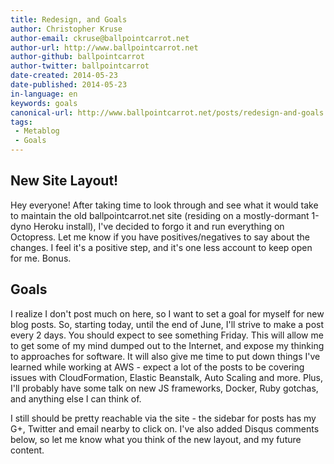 ```yaml
---
title: Redesign, and Goals
author: Christopher Kruse
author-email: ckruse@ballpointcarrot.net
author-url: http://www.ballpointcarrot.net
author-github: ballpointcarrot
author-twitter: ballpointcarrot
date-created: 2014-05-23
date-published: 2014-05-23
in-language: en
keywords: goals
canonical-url: http://www.ballpointcarrot.net/posts/redesign-and-goals
tags:
 - Metablog
 - Goals
---
```

## New Site Layout!

Hey everyone! After taking time to look through and see what it would take to maintain the old ballpointcarrot.net site (residing on a mostly-dormant 1-dyno Heroku install), I've decided to forgo it and run everything on Octopress. Let me know if you have positives/negatives to say about the changes. I feel it's a positive step, and it's one less account to keep open for me. Bonus.

## Goals

I realize I don't post much on here, so I want to set a goal for myself for new blog posts. So, starting today, until the end of June, I'll strive to make a post every 2 days. You should expect to see something Friday. This will allow me to get some of my mind dumped out to the Internet, and expose my thinking to approaches for software. It will also give me time to put down things I've learned while working at AWS - expect a lot of the posts to be covering issues with CloudFormation, Elastic Beanstalk, Auto Scaling and more. Plus, I'll probably have some talk on new JS frameworks, Docker, Ruby gotchas, and anything else I can think of.

I still should be pretty reachable via the site - the sidebar for posts has my G+, Twitter and email nearby to click on. I've also added Disqus comments below, so let me know what you think of the new layout, and my future content.

